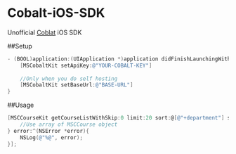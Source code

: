 # Cobalt-iOS-SDK

Unofficial [Coblat](https://github.com/cobalt-uoft/cobalt) iOS SDK

##Setup

```Objective-C
- (BOOL)application:(UIApplication *)application didFinishLaunchingWithOptions:(NSDictionary *)launchOptions {
	[MSCobaltKit setApiKey:@"YOUR-COBALT-KEY"]
	
	//Only when you do self hosting
	[MSCobaltKit setBaseUrl:@"BASE-URL"]
}
```

##Usage

```Objective-C
[MSCCourseKit getCourseListWithSkip:0 limit:20 sort:@[@"+department"] success:^(NSArray *response){
	//Use array of MSCCourse object
} error:^(NSError *error){
	NSLog(@"%@", error);
}];
```